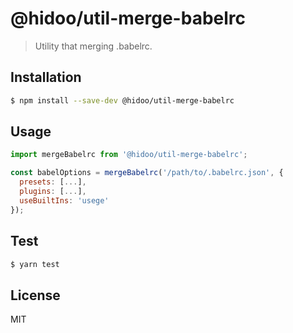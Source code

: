 # @hidoo/util-merge-babelrc

> Utility that merging .babelrc.

## Installation

```sh
$ npm install --save-dev @hidoo/util-merge-babelrc
```

## Usage

```js
import mergeBabelrc from '@hidoo/util-merge-babelrc';

const babelOptions = mergeBabelrc('/path/to/.babelrc.json', {
  presets: [...],
  plugins: [...],
  useBuiltIns: 'usege'
});
```

## Test

```sh
$ yarn test
```

## License

MIT
